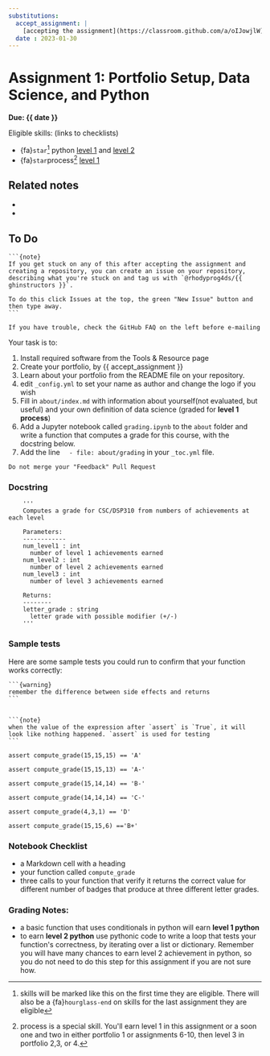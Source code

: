 ```yaml
---
substitutions:
  accept_assignment: |
    [accepting the assignment](https://classroom.github.com/a/oIJowjlW)
  date : 2023-01-30
---
```

# Assignment 1: Portfolio Setup, Data Science, and Python

__Due: {{ date }}__



Eligible skills: (links to checklists)
- {fa}`star`[^starredskill]  python [level 1](https://rhodyprog4ds.github.io/BrownFall22/syllabus/achievements.html#python-level1) and [level 2](https://rhodyprog4ds.github.io/BrownFall22/syllabus/achievements.html#python-level2)
- {fa}`star`process[^processnote] [level 1](https://rhodyprog4ds.github.io/BrownFall22/syllabus/achievements.html#process-level1) 

[^starredskill]: skills will be marked like this on the first time they are eligible. There will also be a {fa}`hourglass-end`  on skills for the last assignment they are eligible
[^processnote]: process is a special skill. You'll earn level 1 in this assignment or a soon one and two in either portfolio 1 or assignments 6-10, then level 3 in portfolio 2,3, or 4. 

## Related notes

- [](../notes/2023-01-24)
- [](../notes/2023-01-26)
## To Do

````{margin}
```{note}
If you get stuck on any of this after accepting the assignment and creating a repository, you can create an issue on your repository, describing what you're stuck on and tag us with `@rhodyprog4ds/{{ ghinstructors }}`.

To do this click Issues at the top, the green "New Issue" button and then type away.
```
````

```{important}
If you have trouble, check the GitHub FAQ on the left before e-mailing
````

Your task is to:
1. Install required software from the Tools & Resource page
1. Create your portfolio, by {{ accept_assignment }}
1. Learn about your portfolio from the README file on your repository.
1. edit `_config.yml` to set your name as author and  change the logo if you wish
1. Fill in `about/index.md` with information about yourself(not evaluated, but useful) and your own definition of data science (graded for **level 1 process**)
1. Add a Jupyter notebook called `grading.ipynb` to the `about` folder and write a function that computes a grade for this course, with the  docstring below.
1. Add the line `  - file: about/grading` in your `_toc.yml` file.

```{important}
Do not merge your "Feedback" Pull Request
````

### Docstring
```
    '''
    Computes a grade for CSC/DSP310 from numbers of achievements at each level

    Parameters:
    ------------
    num_level1 : int
      number of level 1 achievements earned
    num_level2 : int
      number of level 2 achievements earned
    num_level3 : int
      number of level 3 achievements earned

    Returns:
    --------
    letter_grade : string
      letter grade with possible modifier (+/-)
    '''
```

### Sample tests 
Here are some sample tests you could run to confirm that your function works correctly:
````{margin}
```{warning}
remember the difference between side effects and returns
```


```{note}
when the value of the expression after `assert` is `True`, it will look like nothing happened. `assert` is used for testing
```
````

```
assert compute_grade(15,15,15) == 'A'

assert compute_grade(15,15,13) == 'A-'

assert compute_grade(15,14,14) == 'B-'

assert compute_grade(14,14,14) == 'C-'

assert compute_grade(4,3,1) == 'D'

assert compute_grade(15,15,6) =='B+'
```

### Notebook Checklist 

 -  a Markdown cell with a heading
 - your function called `compute_grade`
 - three calls to your function that verify it returns the correct value for different number of badges that produce at three different letter grades.

### Grading Notes: 

 - a basic function that uses conditionals in python will earn **level 1 python**
 - to earn **level 2 python** use pythonic code to write a loop that tests your function's correctness, by iterating over a list or dictionary. Remember you will have many chances to earn level 2 achievement in python, so you do not need to do this step for this assignment if you are not sure how. 


